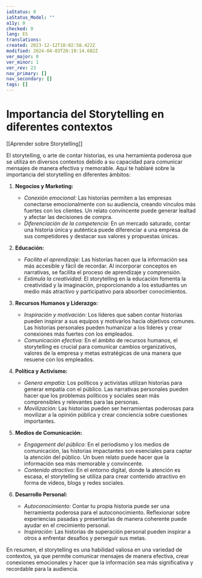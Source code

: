 ```yaml
---
iaStatus: 0
iaStatus_Model: ""
a11y: 0
checked: 0
lang: ES
translations: 
created: 2023-12-12T10:02:58.422Z
modified: 2024-04-03T20:19:14.602Z
ver_major: 0
ver_minor: 1
ver_rev: 23
nav_primary: []
nav_secondary: []
tags: []
---
```

# Importancia del Storytelling en diferentes contextos

[[Aprender sobre Storytelling]]

El storytelling, o arte de contar historias, es una herramienta poderosa que se utiliza en diversos contextos debido a su capacidad para comunicar mensajes de manera efectiva y memorable. Aquí te hablaré sobre la importancia del storytelling en diferentes ámbitos:

1. **Negocios y Marketing:**
   - *Conexión emocional:* Las historias permiten a las empresas conectarse emocionalmente con su audiencia, creando vínculos más fuertes con los clientes. Un relato convincente puede generar lealtad y afectar las decisiones de compra.
   - *Diferenciación de la competencia:* En un mercado saturado, contar una historia única y auténtica puede diferenciar a una empresa de sus competidores y destacar sus valores y propuestas únicas.

2. **Educación:**
   - *Facilita el aprendizaje:* Las historias hacen que la información sea más accesible y fácil de recordar. Al incorporar conceptos en narrativas, se facilita el proceso de aprendizaje y comprensión.
   - *Estimula la creatividad:* El storytelling en la educación fomenta la creatividad y la imaginación, proporcionando a los estudiantes un medio más atractivo y participativo para absorber conocimientos.

3. **Recursos Humanos y Liderazgo:**
   - *Inspiración y motivación:* Los líderes que saben contar historias pueden inspirar a sus equipos y motivarlos hacia objetivos comunes. Las historias personales pueden humanizar a los líderes y crear conexiones más fuertes con los empleados.
   - *Comunicación efectiva:* En el ámbito de recursos humanos, el storytelling es crucial para comunicar cambios organizativos, valores de la empresa y metas estratégicas de una manera que resuene con los empleados.

4. **Política y Activismo:**
   - *Genera empatía:* Los políticos y activistas utilizan historias para generar empatía con el público. Las narrativas personales pueden hacer que los problemas políticos y sociales sean más comprensibles y relevantes para las personas.
   - *Movilización:* Las historias pueden ser herramientas poderosas para movilizar a la opinión pública y crear conciencia sobre cuestiones importantes.

5. **Medios de Comunicación:**
   - *Engagement del público:* En el periodismo y los medios de comunicación, las historias impactantes son esenciales para captar la atención del público. Un buen relato puede hacer que la información sea más memorable y convincente.
   - *Contenido atractivo:* En el entorno digital, donde la atención es escasa, el storytelling se utiliza para crear contenido atractivo en forma de videos, blogs y redes sociales.

6. **Desarrollo Personal:**
   - *Autoconocimiento:* Contar tu propia historia puede ser una herramienta poderosa para el autoconocimiento. Reflexionar sobre experiencias pasadas y presentarlas de manera coherente puede ayudar en el crecimiento personal.
   - *Inspiración:* Las historias de superación personal pueden inspirar a otros a enfrentar desafíos y perseguir sus metas.

En resumen, el storytelling es una habilidad valiosa en una variedad de contextos, ya que permite comunicar mensajes de manera efectiva, crear conexiones emocionales y hacer que la información sea más significativa y recordable para la audiencia.